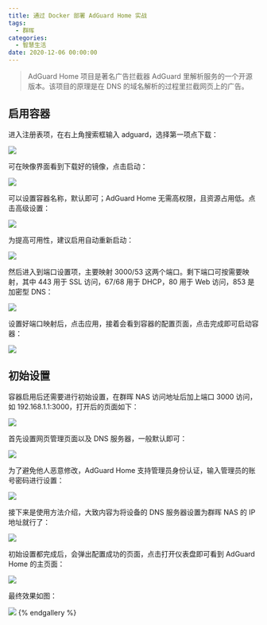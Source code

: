 ```yaml
---
title: 通过 Docker 部署 AdGuard Home 实战
tags:
  - 群晖
categories:
  - 智慧生活
date: 2020-12-06 00:00:00
---
```


> AdGuard Home 项目是著名广告拦截器 AdGuard 里解析服务的一个开源版本。该项目的原理是在 DNS 的域名解析的过程里拦截网页上的广告。

<!-- more -->

## 启用容器

进入注册表项，在右上角搜索框输入 adguard，选择第一项点下载：

![](https://cdn.dusays.com/2020/12/289-1.jpg)

可在映像界面看到下载好的镜像，点击启动：

![](https://cdn.dusays.com/2020/12/289-2.jpg)

可以设置容器名称，默认即可；AdGuard Home 无需高权限，且资源占用低。点击高级设置：

![](https://cdn.dusays.com/2020/12/289-3.jpg)

为提高可用性，建议启用自动重新启动：

![](https://cdn.dusays.com/2020/12/289-4.jpg)

然后进入到端口设置项，主要映射 3000/53 这两个端口。剩下端口可按需要映射，其中 443 用于 SSL 访问，67/68 用于 DHCP，80 用于 Web 访问，853 是加密型 DNS：

![](https://cdn.dusays.com/2020/12/289-5.jpg)

设置好端口映射后，点击应用，接着会看到容器的配置页面，点击完成即可启动容器：

![](https://cdn.dusays.com/2020/12/289-6.jpg)

## 初始设置

容器启用后还需要进行初始设置，在群晖 NAS 访问地址后加上端口 3000 访问，如 192.168.1.1:3000，打开后的页面如下：

![](https://cdn.dusays.com/2020/12/289-7.jpg)

首先设置网页管理页面以及 DNS 服务器，一般默认即可：

![](https://cdn.dusays.com/2020/12/289-8.jpg)

为了避免他人恶意修改，AdGuard Home 支持管理员身份认证，输入管理员的账号密码进行设置：

![](https://cdn.dusays.com/2020/12/289-9.jpg)

接下来是使用方法介绍，大致内容为将设备的 DNS 服务器设置为群晖 NAS 的 IP 地址就行了：

![](https://cdn.dusays.com/2020/12/289-10.jpg)

初始设置都完成后，会弹出配置成功的页面，点击打开仪表盘即可看到 AdGuard Home 的主页面：

![](https://cdn.dusays.com/2020/12/289-11.jpg)

最终效果如图：

![](https://cdn.dusays.com/2020/12/289-12.jpg)
{% endgallery %}